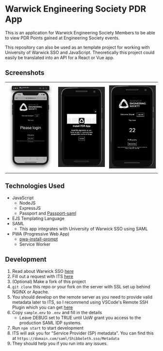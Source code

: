 # Warwick Engineering Society PDR App

This is an application for Warwick Engineering Society Members to be able to view PDR Points gained at Engineering Society events.

This repository can also be used as an template project for working with University of Warwick SSO and JavaScript. Theoretically this project could easily be translated into an API for a React or Vue app.

## Screenshots

<!-- prettier-ignore -->
| | | |
|:--:|:--:|:--:|
|<img width="2000" src="screenshots/1.png">|<img width="2000" src="screenshots/2.png">|<img width="2000" src="screenshots/3.png">|

## Technologies Used

-   JavaScript
    -   NodeJS
    -   ExpressJS
    -   Passport and [Passport-saml](https://github.com/node-saml/passport-saml)
-   EJS Templating Language
-   SAML
    -   This app integrates with University of Warwick SSO using SAML
-   PWA (Progressive Web App)
    -   [pwa-install-prompt](https://github.com/JacobDB/pwa-install-prompt)
    -   Service Worker

## Development

1. Read about Warwick SSO [here](https://warwick.ac.uk/services/its/servicessupport/web/sign-on/development/)
1. Fill out a request with ITS [here](https://warwick.ac.uk/services/its/servicessupport/web/sign-on/development/newservice/)
1. (Optional) Make a fork of this project
1. `git clone` this repo or your fork on the server with SSL set up behind NGINX or Apache.
1. You should develop on the remote server as you need to provide valid metadata later to ITS, so I recommend using VSCode's Remote SSH Plugin which you can get [here](https://marketplace.visualstudio.com/items?itemName=ms-vscode-remote.remote-ssh)
1. Copy `sample.env` to `.env` and fill in the details
    - Leave DEBUG set to TRUE until UoW grant you access to the production SAML IDP systems.
1. Run `npm start` to start development
1. ITS will ask you for "Service Provider (SP) metadata". You can find this at `https://domain.com/saml/Shibboleth.sso/Metadata`
1. They should help you if you run into any issues.
